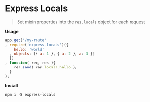 # Express Locals

> Set mixin properties into the `res.locals` object for each request

__Usage__

```javascript
app.get('/my-route'
, require('express-locals')({
    hello: 'world'
  , objects: [{ a: 1 }, { a: 2 }, a: 3 }]
  })
, function( req, res ){
    res.send( res.locals.hello );
  }
);
```

__Install__

```
npm i -S express-locals
```